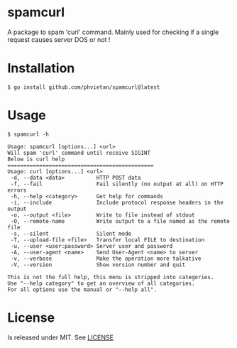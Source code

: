 # spamcurl
A package to spam 'curl' command. Mainly used for checking if a single request causes server DOS or not !

# Installation

`$ go install github.com/phvietan/spamcurl@latest`

# Usage

`$ spamcurl -h`

```
Usage: spamcurl [options...] <url>
Will spam 'curl' command until receive SIGINT
Below is curl help
==============================================
Usage: curl [options...] <url>
 -d, --data <data>          HTTP POST data
 -f, --fail                 Fail silently (no output at all) on HTTP errors
 -h, --help <category>      Get help for commands
 -i, --include              Include protocol response headers in the output
 -o, --output <file>        Write to file instead of stdout
 -O, --remote-name          Write output to a file named as the remote file
 -s, --silent               Silent mode
 -T, --upload-file <file>   Transfer local FILE to destination
 -u, --user <user:password> Server user and password
 -A, --user-agent <name>    Send User-Agent <name> to server
 -v, --verbose              Make the operation more talkative
 -V, --version              Show version number and quit

This is not the full help, this menu is stripped into categories.
Use "--help category" to get an overview of all categories.
For all options use the manual or "--help all".
```

# License

Is released under MIT. See [LICENSE](./LICENSE)
